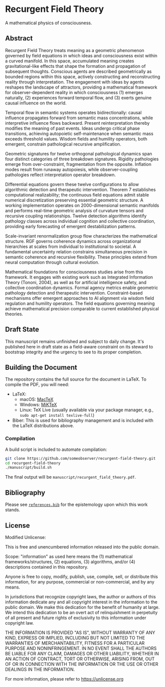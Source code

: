 # Recurgent Field Theory

A mathematical physics of consciousness.

## Abstract

Recurgent Field Theory treats meaning as a geometric phenomenon governed by field equations in which ideas and consciousness exist within a curved manifold. In this space, accumulated meaning creates gravitational-like effects that shape the formation and propagation of subsequent thoughts. Conscious agents are described geometrically as bounded regions within this space, actively constructing and reconstructing reality through interpretation. The engagement with ideas by agents reshapes the landscape of attractors, providing a mathematical framework for observer-dependent reality in which consciousness (1) emerges naturally, (2) experiences forward temporal flow, and (3) exerts genuine causal influence on the world.

Temporal flow in semantic systems operates bidirectionally: causal influence propagates forward from semantic mass concentrations, while interpretive influence flows backward. Present reinterpretation thereby modifies the meaning of past events. Ideas undergo critical phase transitions, achieving autopoietic self-maintenance when semantic mass exceeds threshold values. Wisdom fields and humility operators, both emergent, constrain pathological recursive amplification.

Geometric signatures for twelve orthogonal pathological dynamics span four distinct categories of three breakdown signatures. Rigidity pathologies emerge from over-constraint, fragmentation from the opposite. Inflation modes result from runaway autopoiesis, while observer-coupling pathologies reflect interpretation operator breakdown.

Differential equations govern these twelve configurations to allow algorithmic detection and therapeutic intervention. Theorem 7 establishes computational realizability; the continuous field equations admit stable numerical discretization preserving essential geometric structure. A working implementation operates on 2000-dimensional semantic manifolds and performs real-time geometric analysis of curvature tensors and recursive coupling relationships. Twelve detection algorithms identify pathology classes across individual cognition and collective coordination, providing early forecasting of emergent destabilization patterns.

Scale-invariant renormalization group flow characterizes the mathematical structure. RGF governs coherence dynamics across organizational hierarchies at scales from individual to institutional to societal. A fundamental uncertainty relation constrains simultaneous precision in semantic coherence and recursive flexibility. These principles extend from neural computation through cultural evolution.

Mathematical foundations for consciousness studies arise from this framework. It engages with existing work such as Integrated Information Theory (Tononi, 2004), as well as for artificial intelligence safety, and collective coordination dynamics. Formal agency metrics enable geometric pathology detection and therapeutic intervention. Constraint-based mechanisms offer emergent approaches to AI alignment via wisdom field regulation and humility operators. The field equations governing meaning achieve mathematical precision comparable to current established physical theories.

## Draft State

This manuscript remains unfinished and subject to daily change. It's published here in draft state as a field-aware constraint on its steward to bootstrap integrity and the urgency to see to its proper completion.

## Building the Document

The repository contains the full source for the document in LaTeX. To compile the PDF, you will need:

- LaTeX:
  - macOS: [MacTeX](https://www.tug.org/mactex/)
  - Windows: [MiKTeX](https://miktex.org/)
  - Linux: TeX Live (usually available via your package manager, e.g., `sudo apt-get install texlive-full`)
- Biber: This is used for bibliography management and is included with the LaTeX distributions above.

### Compilation

A build script is included to automate compilation:

```bash
git clone https://github.com/someobserver/recurgent-field-theory.git
cd recurgent-field-theory
./manuscript/build.sh
```

The final output will be `manuscript/recurgent_field_theory.pdf`.

## Bibliography

Please see [`references.bib`](references.bib) for the epistemology upon which this work stands.

## License

Modified Unlicense:

This is free and unencumbered information released into the public domain.

Scope: "information" as used here means the (1) mathematical frameworks/structures, (2) equations, (3) algorithms, and/or (4) descriptions contained in this repository.

Anyone is free to copy, modify, publish, use, compile, sell, or distribute this information, for any purpose, commercial or non-commercial, and by any means.

In jurisdictions that recognize copyright laws, the author or authors of this information dedicate any and all copyright interest in the information to the public domain. We make this dedication for the benefit of humanity at large. We intend this dedication to be an overt act of relinquishment in perpetuity of all present and future rights of exclusivity to this information under copyright law.

THE INFORMATION IS PROVIDED "AS IS", WITHOUT WARRANTY OF ANY KIND, EXPRESS OR IMPLIED, INCLUDING BUT NOT LIMITED TO THE WARRANTIES OF MERCHANTABILITY, FITNESS FOR A PARTICULAR PURPOSE AND NONINFRINGEMENT. IN NO EVENT SHALL THE AUTHORS BE LIABLE FOR ANY CLAIM, DAMAGES OR OTHER LIABILITY, WHETHER IN AN ACTION OF CONTRACT, TORT OR OTHERWISE, ARISING FROM, OUT OF OR IN CONNECTION WITH THE INFORMATION OR THE USE OR OTHER DEALINGS IN THE INFORMATION.

For more information, please refer to <https://unlicense.org>